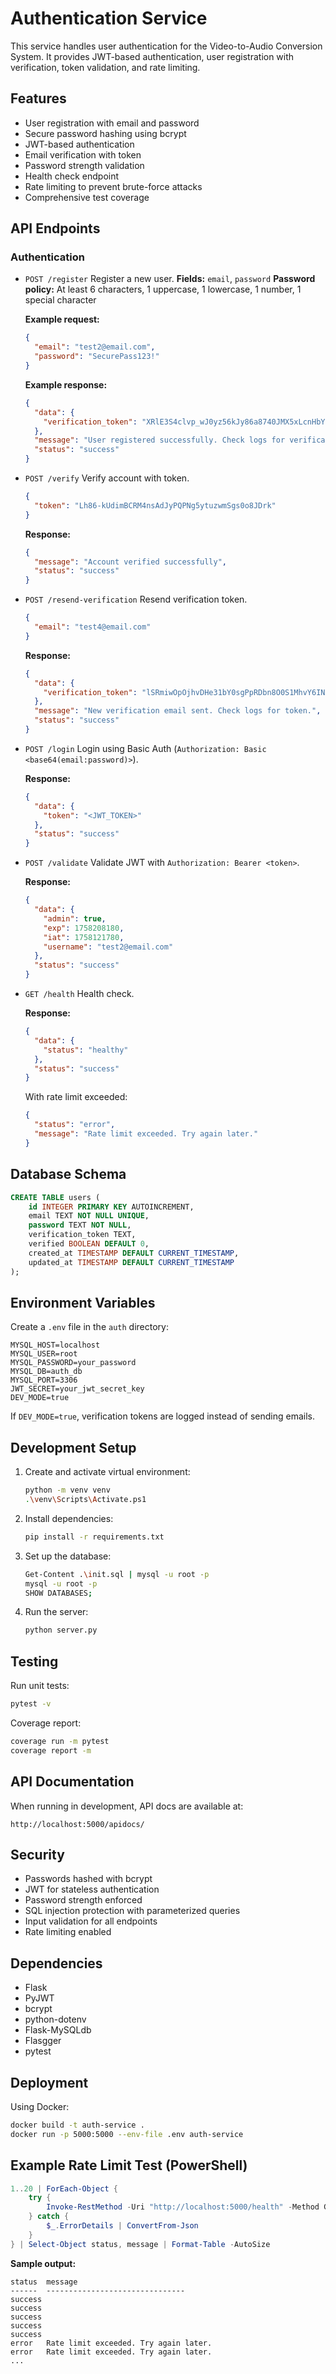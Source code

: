 # Authentication Service

This service handles user authentication for the Video-to-Audio Conversion System. It provides JWT-based authentication, user registration with verification, token validation, and rate limiting.

## Features

- User registration with email and password
- Secure password hashing using bcrypt
- JWT-based authentication
- Email verification with token
- Password strength validation
- Health check endpoint
- Rate limiting to prevent brute-force attacks
- Comprehensive test coverage

## API Endpoints

### Authentication

- `POST /register`
  Register a new user.
  **Fields:** `email`, `password`
  **Password policy:** At least 6 characters, 1 uppercase, 1 lowercase, 1 number, 1 special character

  **Example request:**

  ```json
  {
    "email": "test2@email.com",
    "password": "SecurePass123!"
  }
  ```

  **Example response:**

  ```json
  {
    "data": {
      "verification_token": "XRlE3S4clvp_wJ0yz56kJy86a8740JMX5xLcnHbY7MQ"
    },
    "message": "User registered successfully. Check logs for verification token.",
    "status": "success"
  }
  ```

- `POST /verify`
  Verify account with token.

  ```json
  {
    "token": "Lh86-kUdimBCRM4nsAdJyPQPNg5ytuzwmSgs0o8JDrk"
  }
  ```

  **Response:**

  ```json
  {
    "message": "Account verified successfully",
    "status": "success"
  }
  ```

- `POST /resend-verification`
  Resend verification token.

  ```json
  {
    "email": "test4@email.com"
  }
  ```

  **Response:**

  ```json
  {
    "data": {
      "verification_token": "lSRmiwOpOjhvDHe31bY0sgPpRDbn8O0S1MhvY6INEvI"
    },
    "message": "New verification email sent. Check logs for token.",
    "status": "success"
  }
  ```

- `POST /login`
  Login using Basic Auth (`Authorization: Basic <base64(email:password)>`).

  **Response:**

  ```json
  {
    "data": {
      "token": "<JWT_TOKEN>"
    },
    "status": "success"
  }
  ```

- `POST /validate`
  Validate JWT with `Authorization: Bearer <token>`.

  **Response:**

  ```json
  {
    "data": {
      "admin": true,
      "exp": 1758208180,
      "iat": 1758121780,
      "username": "test2@email.com"
    },
    "status": "success"
  }
  ```

- `GET /health`
  Health check.

  **Response:**

  ```json
  {
    "data": {
      "status": "healthy"
    },
    "status": "success"
  }
  ```

  With rate limit exceeded:

  ```json
  {
    "status": "error",
    "message": "Rate limit exceeded. Try again later."
  }
  ```

## Database Schema

```sql
CREATE TABLE users (
    id INTEGER PRIMARY KEY AUTOINCREMENT,
    email TEXT NOT NULL UNIQUE,
    password TEXT NOT NULL,
    verification_token TEXT,
    verified BOOLEAN DEFAULT 0,
    created_at TIMESTAMP DEFAULT CURRENT_TIMESTAMP,
    updated_at TIMESTAMP DEFAULT CURRENT_TIMESTAMP
);
```

## Environment Variables

Create a `.env` file in the `auth` directory:

```
MYSQL_HOST=localhost
MYSQL_USER=root
MYSQL_PASSWORD=your_password
MYSQL_DB=auth_db
MYSQL_PORT=3306
JWT_SECRET=your_jwt_secret_key
DEV_MODE=true
```

If `DEV_MODE=true`, verification tokens are logged instead of sending emails.

## Development Setup

1. Create and activate virtual environment:

   ```bash
   python -m venv venv
   .\venv\Scripts\Activate.ps1
   ```

2. Install dependencies:

   ```bash
   pip install -r requirements.txt
   ```

3. Set up the database:

   ```bash
   Get-Content .\init.sql | mysql -u root -p
   mysql -u root -p
   SHOW DATABASES;
   ```

4. Run the server:

   ```bash
   python server.py
   ```

## Testing

Run unit tests:

```bash
pytest -v
```

Coverage report:

```bash
coverage run -m pytest
coverage report -m
```

## API Documentation

When running in development, API docs are available at:

```
http://localhost:5000/apidocs/
```

## Security

- Passwords hashed with bcrypt
- JWT for stateless authentication
- Password strength enforced
- SQL injection protection with parameterized queries
- Input validation for all endpoints
- Rate limiting enabled

## Dependencies

- Flask
- PyJWT
- bcrypt
- python-dotenv
- Flask-MySQLdb
- Flasgger
- pytest

## Deployment

Using Docker:

```bash
docker build -t auth-service .
docker run -p 5000:5000 --env-file .env auth-service
```

## Example Rate Limit Test (PowerShell)

```powershell
1..20 | ForEach-Object {
    try {
        Invoke-RestMethod -Uri "http://localhost:5000/health" -Method GET
    } catch {
        $_.ErrorDetails | ConvertFrom-Json
    }
} | Select-Object status, message | Format-Table -AutoSize
```

**Sample output:**

```
status  message
------  -------------------------------
success
success
success
success
success
error   Rate limit exceeded. Try again later.
error   Rate limit exceeded. Try again later.
...
```
